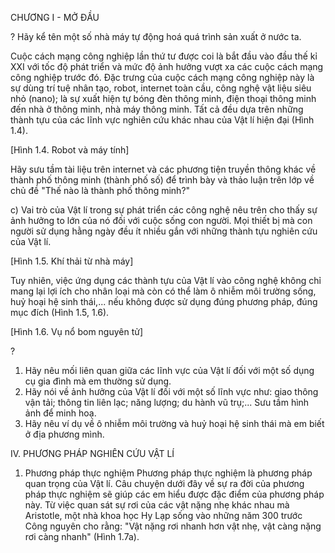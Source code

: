 CHƯƠNG I - MỞ ĐẦU

? Hãy kể tên một số nhà máy tự động hoá quá trình sản xuất ở nước ta.

Cuộc cách mạng công nghiệp lần thứ tư được coi là bắt đầu vào đầu thế kỉ XXI với tốc độ phát triển và mức độ ảnh hưởng vượt xa các cuộc cách mạng công nghiệp trước đó. Đặc trưng của cuộc cách mạng công nghiệp này là sự dùng trí tuệ nhân tạo, robot, internet toàn cầu, công nghệ vật liệu siêu nhỏ (nano); là sự xuất hiện tự bóng đèn thông minh, điện thoại thông minh đến nhà ở thông minh, nhà máy thông minh. Tất cả đều dựa trên những thành tựu của các lĩnh vực nghiên cứu khác nhau của Vật lí hiện đại (Hình 1.4).

[Hình 1.4. Robot và máy tính]

Hãy sưu tầm tài liệu trên internet và các phương tiện truyền thông khác về thành phố thông minh (thành phố số) để trình bày và thảo luận trên lớp về chủ đề "Thế nào là thành phố thông minh?"

c) Vai trò của Vật lí trong sự phát triển các công nghệ nêu trên cho thấy sự ảnh hưởng to lớn của nó đối với cuộc sống con người. Mọi thiết bị mà con người sử dụng hằng ngày đều ít nhiều gắn với những thành tựu nghiên cứu của Vật lí.

[Hình 1.5. Khí thải từ nhà máy]

Tuy nhiên, việc ứng dụng các thành tựu của Vật lí vào công nghệ không chỉ mang lại lợi ích cho nhân loại mà còn có thể làm ô nhiễm môi trường sống, huỷ hoại hệ sinh thái,... nếu không được sử dụng đúng phương pháp, đúng mục đích (Hình 1.5, 1.6).

[Hình 1.6. Vụ nổ bom nguyên tử]

?
1. Hãy nêu mối liên quan giữa các lĩnh vực của Vật lí đối với một số dụng cụ gia đình mà em thường sử dụng.
2. Hãy nói về ảnh hưởng của Vật lí đối với một số lĩnh vực như: giao thông vận tải; thông tin liên lạc; năng lượng; du hành vũ trụ;... Sưu tầm hình ảnh để minh hoạ.
3. Hãy nêu ví dụ về ô nhiễm môi trường và huỷ hoại hệ sinh thái mà em biết ở địa phương mình.

IV. PHƯƠNG PHÁP NGHIÊN CỨU VẬT LÍ
1. Phương pháp thực nghiệm
Phương pháp thực nghiệm là phương pháp quan trọng của Vật lí.
Câu chuyện dưới đây về sự ra đời của phương pháp thực nghiệm sẽ giúp các em hiểu được đặc điểm của phương pháp này. Từ việc quan sát sự rơi của các vật nặng nhẹ khác nhau mà Aristotle, một nhà khoa học Hy Lạp sống vào những năm 300 trước Công nguyên cho rằng:
"Vật nặng rơi nhanh hơn vật nhẹ, vật càng nặng rơi càng nhanh" (Hình 1.7a).